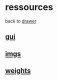 # ressources
back to [drawer](../drawer.md) 

## [__gui__](./gui/gui.md) 

## [__imgs__](./imgs/imgs.md) 

## [__weights__](./weights/weights.md) 
